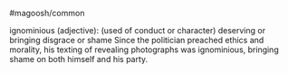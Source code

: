 #magoosh/common

ignominious (adjective): (used of conduct or character) deserving or bringing disgrace or shame 
Since the politician preached ethics and morality, his texting of revealing photographs was ignominious, 
bringing shame on both himself and his party. 
